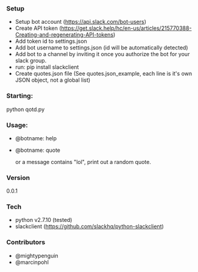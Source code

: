 ### Setup
* Setup bot account (https://api.slack.com/bot-users)
* Create API token (https://get.slack.help/hc/en-us/articles/215770388-Creating-and-regenerating-API-tokens)
* Add token id to settings.json
* Add bot username to settings.json (id will be automatically detected)
* Add bot to a channel by inviting it once you authorize the bot for your slack group.
* run: pip install slackclient
* Create quotes.json file (See quotes.json_example, each line is it's own JSON object, not a global list)

### Starting:
 python qotd.py

### Usage:
  * @botname: help
  * @botname: quote
  
      or a message contains "lol", print out a random quote.

### Version
0.0.1

### Tech

* python v2.7.10 (tested)
* slackclient (https://github.com/slackhq/python-slackclient)

### Contributors
* @mightypenguin
* @marcinpohl

